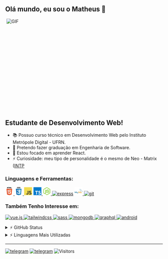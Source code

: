 ## Olá mundo, eu sou o Matheus 👋

<img align="right" alt="GIF" src="https://github.com/theuskhan/theuskhan/blob/main/assets/code.gif?raw=true" width="500" height="320" />

## Estudante de Desenvolvimento Web!

-   📚 Possuo curso técnico em Desenvolvimento Web pelo Instituto Metrópole Digital - UFRN.
-   🔭 Pretendo fazer graduação em Engenharia de Software.
-   🌱 Estou focado em aprender React.
-   ⚡ Curiosidade: meu tipo de personalidade é o mesmo de Neo - Matrix ([INTP](<https://pt.wikipedia.org/wiki/INTP_(personalidade)>)

### Linguagens e Ferramentas:

<p >
<a href="https://www.w3.org/html/" target="_blank" rel="noreferrer"> <img src="https://raw.githubusercontent.com/devicons/devicon/master/icons/html5/html5-original-wordmark.svg" alt="html5" width="26" height="26"/> </a>
<a href="https://www.w3schools.com/css/" target="_blank" rel="noreferrer"> <img src="https://raw.githubusercontent.com/devicons/devicon/master/icons/css3/css3-original-wordmark.svg" alt="css3" width="26" height="26"/> </a>
<a href="https://developer.mozilla.org/en-US/docs/Web/JavaScript" target="_blank" rel="noreferrer"> <img src="https://raw.githubusercontent.com/devicons/devicon/master/icons/javascript/javascript-original.svg" alt="javascript" width="26" height="26"/></a>
<a href="https://www.typescriptlang.org/" target="_blank" rel="noreferrer"> <img src="https://raw.githubusercontent.com/devicons/devicon/master/icons/typescript/typescript-original.svg" alt="typescript" width="26" height="26"/> </a>
<a href="https://nodejs.org" target="_blank" rel="noreferrer"> <img src="https://raw.githubusercontent.com/devicons/devicon/master/icons/nodejs/nodejs-original.svg" alt="nodejs" width="26" height="26"/> </a>
<a href="https://expressjs.com" target="_blank" rel="noreferrer"> <img alt="express" src="https://github.com/theuskhan/theuskhan/blob/main/assets/icons/express-original-wordmark.svg?raw=true" width="26" height="26"></img></a>
<a href="https://www.mysql.com/" target="_blank" rel="noreferrer"> <img src="https://raw.githubusercontent.com/devicons/devicon/master/icons/mysql/mysql-original-wordmark.svg" alt="mysql" width="26" height="26"/> </a>
<a href="https://git-scm.com/" target="_blank" rel="noreferrer"> <img src="https://cdn.jsdelivr.net/gh/devicons/devicon/icons/git/git-original.svg" alt="git" width="26" height="26"/> </a>
</p>

### Também Tenho Interesse em:

<p>
<a href="https://vuejs.org/" target="_blank" rel="noreferrer"> <img src="https://cdn.jsdelivr.net/gh/devicons/devicon/icons/vuejs/vuejs-original.svg" alt="vue.js" width="26" height="26"/> </a>
<a href="https://tailwindcss.com/" target="_blank" rel="noreferrer"> <img src="https://cdn.jsdelivr.net/gh/devicons/devicon/icons/tailwindcss/tailwindcss-plain.svg" alt="tailwindcss" width="26" height="26"/> </a>
<a href="https://sass-lang.com/" target="_blank" rel="noreferrer"> <img src="https://cdn.jsdelivr.net/gh/devicons/devicon/icons/sass/sass-original.svg" alt="sass" width="26" height="26"/> </a>
<a href="https://www.mongodb.com/" target="_blank" rel="noreferrer"> <img src="https://cdn.jsdelivr.net/gh/devicons/devicon/icons/mongodb/mongodb-original-wordmark.svg" alt="mongodb" width="26" height="26"/> </a>
<a href="https://graphql.org/" target="_blank" rel="noreferrer"> <img src="https://cdn.jsdelivr.net/gh/devicons/devicon/icons/graphql/graphql-plain.svg" alt="qraphql" width="26" height="26"/> </a>
<a href="https://www.android.com/" target="_blank" rel="noreferrer"> <img src="https://cdn.jsdelivr.net/gh/devicons/devicon/icons/android/android-original.svg" alt="android" width="26" height="26"/> </a>
</p>

<details>
<summary>⚡ GitHub Status</summary>
<img width="350px" alt="GitHub Status" src="https://github-readme-stats.vercel.app/api?username=theuskhan&theme=midnight-purple&show_icons=true">
</details>

<details>
<summary>⚡ Linguagens Mais Utilizadas</summary>
<img width="350px" alt="Linguagens Mais Utilizadas do Matheus Araújo" src="https://github-readme-stats.vercel.app/api/top-langs/?username=theuskhan&layout=compact&theme=midnight-purple" />
</details>

---

[<img src='https://img.shields.io/badge/Telegram-2CA5E0?style=for-the-badge&logo=telegram&logoColor=white' alt='telegram' height='26'>](https://t.me/TheusKhan)
[<img src='https://img.shields.io/badge/Gmail-D14836?style=for-the-badge&logo=gmail&logoColor=white' alt='telegram' height='26'>](mailto:apenasmatheus1@gmail.com)
![Visitors](https://api.visitorbadge.io/api/visitors?path=theuskhan&label=Visitas&countColor=%23ba68c8&style=flat-square)
